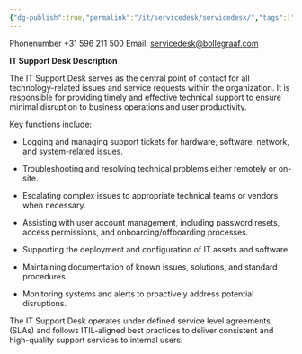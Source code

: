```yaml
---
{"dg-publish":true,"permalink":"/it/servicedesk/servicedesk/","tags":["servicedesk","Supportdesk","ITsupport"],"noteIcon":"default"}
---
```



Phonenumber +31 596 211 500
Email: servicedesk@bollegraaf.com 


**IT Support Desk Description**

The IT Support Desk serves as the central point of contact for all technology-related issues and service requests within the organization. It is responsible for providing timely and effective technical support to ensure minimal disruption to business operations and user productivity.

Key functions include:

- Logging and managing support tickets for hardware, software, network, and system-related issues.
    
- Troubleshooting and resolving technical problems either remotely or on-site.
    
- Escalating complex issues to appropriate technical teams or vendors when necessary.
    
- Assisting with user account management, including password resets, access permissions, and onboarding/offboarding processes.
    
- Supporting the deployment and configuration of IT assets and software.
    
- Maintaining documentation of known issues, solutions, and standard procedures.
    
- Monitoring systems and alerts to proactively address potential disruptions.
    

The IT Support Desk operates under defined service level agreements (SLAs) and follows ITIL-aligned best practices to deliver consistent and high-quality support services to internal users.